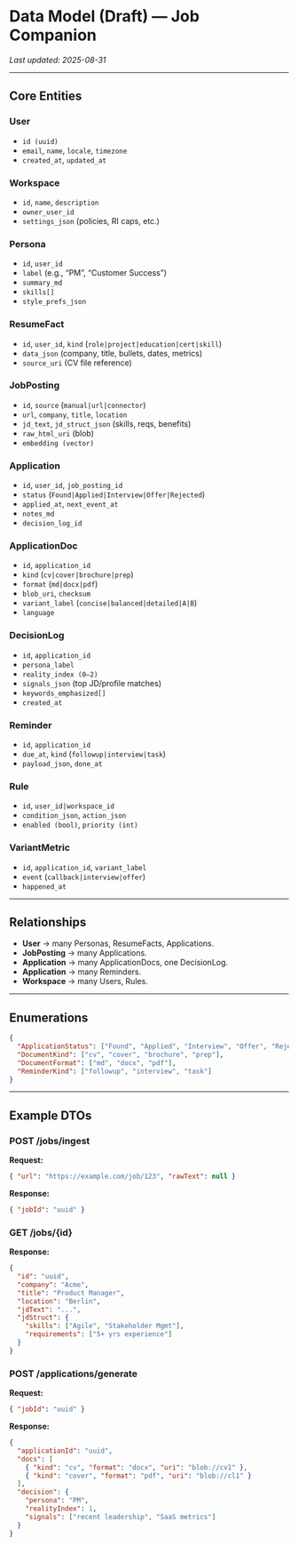 # Data Model (Draft) — Job Companion

_Last updated: 2025-08-31_

---

## Core Entities

### User

- `id (uuid)`
- `email`, `name`, `locale`, `timezone`
- `created_at`, `updated_at`

### Workspace

- `id`, `name`, `description`
- `owner_user_id`
- `settings_json` (policies, RI caps, etc.)

### Persona

- `id`, `user_id`
- `label` (e.g., “PM”, “Customer Success”)
- `summary_md`
- `skills[]`
- `style_prefs_json`

### ResumeFact

- `id`, `user_id`, `kind` (`role|project|education|cert|skill`)
- `data_json` (company, title, bullets, dates, metrics)
- `source_uri` (CV file reference)

### JobPosting

- `id`, `source` (`manual|url|connector`)
- `url`, `company`, `title`, `location`
- `jd_text`, `jd_struct_json` (skills, reqs, benefits)
- `raw_html_uri` (blob)
- `embedding (vector)`

### Application

- `id`, `user_id`, `job_posting_id`
- `status` (`Found|Applied|Interview|Offer|Rejected`)
- `applied_at`, `next_event_at`
- `notes_md`
- `decision_log_id`

### ApplicationDoc

- `id`, `application_id`
- `kind` (`cv|cover|brochure|prep`)
- `format` (`md|docx|pdf`)
- `blob_uri`, `checksum`
- `variant_label` (`concise|balanced|detailed|A|B`)
- `language`

### DecisionLog

- `id`, `application_id`
- `persona_label`
- `reality_index (0–2)`
- `signals_json` (top JD/profile matches)
- `keywords_emphasized[]`
- `created_at`

### Reminder

- `id`, `application_id`
- `due_at`, `kind` (`followup|interview|task`)
- `payload_json`, `done_at`

### Rule

- `id`, `user_id|workspace_id`
- `condition_json`, `action_json`
- `enabled (bool)`, `priority (int)`

### VariantMetric

- `id`, `application_id`, `variant_label`
- `event` (`callback|interview|offer`)
- `happened_at`

---

## Relationships

- **User** → many Personas, ResumeFacts, Applications.
- **JobPosting** → many Applications.
- **Application** → many ApplicationDocs, one DecisionLog.
- **Application** → many Reminders.
- **Workspace** → many Users, Rules.

---

## Enumerations

```json
{
  "ApplicationStatus": ["Found", "Applied", "Interview", "Offer", "Rejected"],
  "DocumentKind": ["cv", "cover", "brochure", "prep"],
  "DocumentFormat": ["md", "docx", "pdf"],
  "ReminderKind": ["followup", "interview", "task"]
}
```

---

## Example DTOs

### POST /jobs/ingest

**Request:**

```json
{ "url": "https://example.com/job/123", "rawText": null }
```

**Response:**

```json
{ "jobId": "uuid" }
```

### GET /jobs/{id}

**Response:**

```json
{
  "id": "uuid",
  "company": "Acme",
  "title": "Product Manager",
  "location": "Berlin",
  "jdText": "...",
  "jdStruct": {
    "skills": ["Agile", "Stakeholder Mgmt"],
    "requirements": ["5+ yrs experience"]
  }
}
```

### POST /applications/generate

**Request:**

```json
{ "jobId": "uuid" }
```

**Response:**

```json
{
  "applicationId": "uuid",
  "docs": [
    { "kind": "cv", "format": "docx", "uri": "blob://cv1" },
    { "kind": "cover", "format": "pdf", "uri": "blob://cl1" }
  ],
  "decision": {
    "persona": "PM",
    "realityIndex": 1,
    "signals": ["recent leadership", "SaaS metrics"]
  }
}
```
